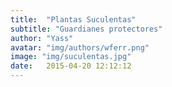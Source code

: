 ```yaml
---
title:  "Plantas Suculentas"
subtitle: "Guardianes protectores"
author: "Yass"
avatar: "img/authors/wferr.png"
image: "img/suculentas.jpg"
date:   2015-04-20 12:12:12
---
```


### 

